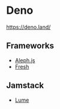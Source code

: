 # Deno
https://deno.land/

## Frameworks
- [Aleph.js](https://alephjs.org/docs)
- [Fresh](https://fresh.deno.dev/)

## Jamstack
- [Lume](https://lume.land/)
